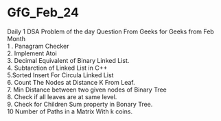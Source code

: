 # GfG_Feb_24
Daily 1 DSA Problem of the day Question From Geeks for Geeks from Feb Month
<br> 1 . Panagram Checker <br> 2. Implement Atoi <br> 3. Decimal Equivalent of Binary Linked List. <br> 4. Subtarction of Linked List in C++ <br> 5.Sorted Insert For Circula Linked List <br> 6. Count The Nodes at Distance K From Leaf.<br> 7. Min Distance between two given nodes of Binary Tree <br> 8. Check if all leaves are at same level. <br> 9. Check for Children Sum property in Bonary Tree. <br> 10 Number of Paths in a Matrix With k coins. 
